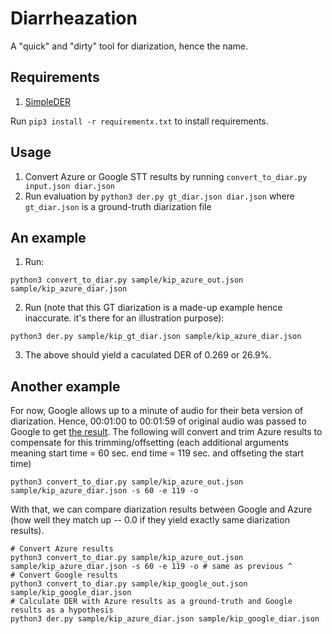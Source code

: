 # Diarrheazation

A "quick" and "dirty" tool for diarization, hence the name.

## Requirements
1. [SimpleDER](https://github.com/wq2012/SimpleDER)

Run `pip3 install -r requirementx.txt` to install requirements.

## Usage
1. Convert Azure or Google STT results by running `convert_to_diar.py input.json diar.json`
2. Run evaluation by `python3 der.py gt_diar.json diar.json` where `gt_diar.json` is a ground-truth diarization file

## An example
1. Run:
```
python3 convert_to_diar.py sample/kip_azure_out.json sample/kip_azure_diar.json
```
2. Run (note that this GT diarization is a made-up example hence inaccurate. it's there for an illustration purpose):
```
python3 der.py sample/kip_gt_diar.json sample/kip_azure_diar.json
```
3. The above should yield a caculated DER of 0.269 or 26.9%.

## Another example
For now, Google allows up to a minute of audio for their beta version of diarization. Hence, 00:01:00 to 00:01:59 of original audio was passed to Google to get [the result](./sample/kip_google_out.json).
The following will convert and trim Azure results to compensate for this trimming/offsetting (each additional arguments meaning start time = 60 sec. end time = 119 sec. and offseting the start time)
```
python3 convert_to_diar.py sample/kip_azure_out.json sample/kip_azure_diar.json -s 60 -e 119 -o
```

With that, we can compare diarization results between Google and Azure (how well they match up -- 0.0 if they yield exactly same diarization results).
```
# Convert Azure results
python3 convert_to_diar.py sample/kip_azure_out.json sample/kip_azure_diar.json -s 60 -e 119 -o # same as previous ^
# Convert Google results
python3 convert_to_diar.py sample/kip_google_out.json sample/kip_google_diar.json
# Calculate DER with Azure results as a ground-truth and Google results as a hypothesis
python3 der.py sample/kip_azure_diar.json sample/kip_google_diar.json
```
